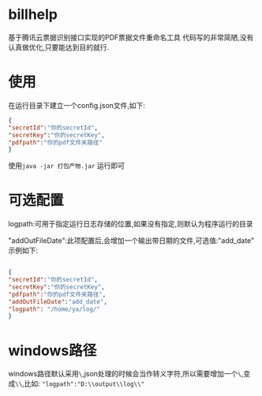 # billhelp
基于腾讯云票据识别接口实现的PDF票据文件重命名工具
代码写的非常简陋,没有认真做优化,只要能达到目的就行.

# 使用
在运行目录下建立一个config.json文件,如下:
```json
{
"secretId":"你的secretId",
"secretKey":"你的secretKey",
"pdfpath":"你的pdf文件夹路径"
} 

```


使用`java -jar 打包产物.jar` 运行即可

# 可选配置
logpath:可用于指定运行日志存储的位置,如果没有指定,则默认为程序运行的目录

"addOutFileDate":此项配置后,会增加一个输出带日期的文件,可选值:"add_date"
示例如下:

```json

{
"secretId":"你的secretId",
"secretKey":"你的secretKey",
"pdfpath":"你的pdf文件夹路径",
"addOutFileDate":"add_date",
"logpath": "/home/ya/log/"
} 

```

# windows路径
windows路径默认采用` \ `,json处理的时候会当作转义字符,所以需要增加一个` \ `,变成`\\`,比如:
`"logpath":"D:\\output\\log\\"`
